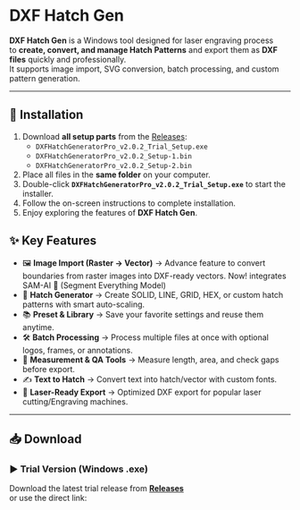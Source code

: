 # DXF Hatch Gen

**DXF Hatch Gen** is a Windows tool designed for laser engraving process  
to **create, convert, and manage Hatch Patterns** and export them as **DXF files** quickly and professionally.  
It supports image import, SVG conversion, batch processing, and custom pattern generation.

---

## 📌 Installation
1. Download **all setup parts** from the [Releases](https://github.com/twanglom/dxf-hatch-gen/releases/tag/V2.0.2):
   - `DXFHatchGeneratorPro_v2.0.2_Trial_Setup.exe`
   - `DXFHatchGeneratorPro_v2.0.2_Setup-1.bin`
   - `DXFHatchGeneratorPro_v2.0.2_Setup-2.bin`
2. Place all files in the **same folder** on your computer.
3. Double-click **`DXFHatchGeneratorPro_v2.0.2_Trial_Setup.exe`** to start the installer.
4. Follow the on-screen instructions to complete installation.
5. Enjoy exploring the features of **DXF Hatch Gen**.


## ✨ Key Features
- 🖼️ **Image Import (Raster → Vector)**  → Advance feature to convert boundaries from raster images into DXF-ready vectors. Now! integrates SAM-AI 🤖 (Segment Everything Model)
- 🎨 **Hatch Generator** → Create SOLID, LINE, GRID, HEX, or custom hatch patterns with smart auto-scaling.
- 📚 **Preset & Library** → Save your favorite settings and reuse them anytime.
- 🛠️ **Batch Processing** → Process multiple files at once with optional logos, frames, or annotations.
- 📏 **Measurement & QA Tools** → Measure length, area, and check gaps before export.
- ✍️ **Text to Hatch** → Convert text into hatch/vector with custom fonts.
- 💾 **Laser-Ready Export** → Optimized DXF export for popular laser cutting/Engraving machines.

---

## 📥 Download

### ▶️ Trial Version (Windows .exe)
Download the latest trial release from **[Releases](https://github.com/twanglom/dxf-hatch-gen/releases/tag/V2.0.2)**  
or use the direct link:

